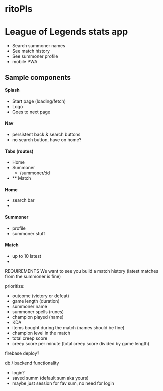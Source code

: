 # ritoPls

# League of Legends stats app
- Search summoner names
- See match history
- See summoner profile
- mobile PWA

## Sample components

#### Splash
- Start page (loading/fetch)
- Logo
- Goes to next page

#### Nav
- persistent back & search buttons
- no search button, have on home?

#### Tabs (routes)
- Home
- Summoner
  - /summoner/:id
- ** Match

#### Home
- search bar
-
#### Summoner
- profile
- summoner stuff

#### Match
- up to 10 latest
-


REQUIREMENTS
We want to see you build a match history
(latest matches from the summoner is fine)

prioritize:
* outcome (victory or defeat)
* game length (duration)
* summoner name
* summoner spells (runes)
* champion played (name)
* KDA
* items bought during the match (names should be fine)
* champion level in the match
* total creep score
* creep score per minute (total creep score divided by game length)



firebase deploy?


db / backend functionality
- login?
- saved summ (default sum aka yours)
- maybe just session for fav sum, no need for login
